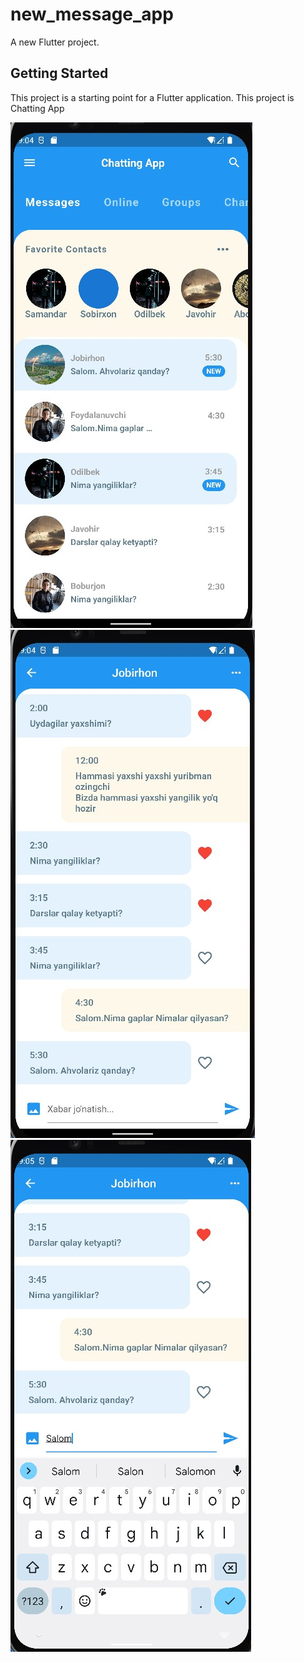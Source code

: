 # new_message_app

A new Flutter project.

## Getting Started

This project is a starting point for a Flutter application.
This project is Chatting App

![](assets/screens/screen1.jpg)
![](assets/screens/screen2.jpg)
![](assets/screens/screen3.jpg)
